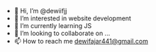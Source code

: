 - 👋 Hi, I’m @dewiifjj
- 👀 I’m interested in website development
- 🌱 I’m currently learning JS
- 💞️ I’m looking to collaborate on ...
- 📫 How to reach me dewifajar441@gmail.com

<!---
dewiifjj/dewiifjj is a ✨ special ✨ repository because its `README.md` (this file) appears on your GitHub profile.
You can click the Preview link to take a look at your changes.
--->
